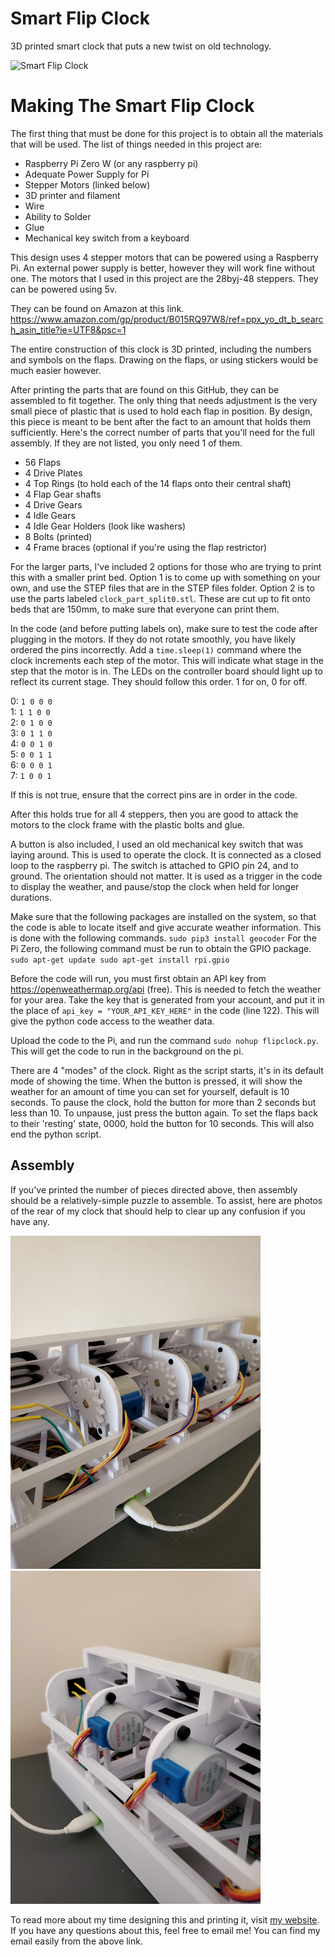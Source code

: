 # Smart Flip Clock
3D printed smart clock that puts a new twist on old technology.

![Smart Flip Clock](flipclock_fourth.gif)


# Making The Smart Flip Clock
The first thing that must be done for this project is to obtain all the materials that will be used. The list of things needed in this project are:
- Raspberry Pi Zero W (or any raspberry pi)
- Adequate Power Supply for Pi
- Stepper Motors (linked below)
- 3D printer and filament
- Wire
- Ability to Solder
- Glue
- Mechanical key switch from a keyboard

This design uses 4 stepper motors that can be powered using a Raspberry Pi. An external power supply is better, however they will work fine without one. The motors that I used in this project are the 28byj-48 steppers. They can be powered using 5v.

They can be found on Amazon at this link. https://www.amazon.com/gp/product/B015RQ97W8/ref=ppx_yo_dt_b_search_asin_title?ie=UTF8&psc=1

The entire construction of this clock is 3D printed, including the numbers and symbols on the flaps. Drawing on the flaps, or using stickers would be much easier however.

After printing the parts that are found on this GitHub, they can be assembled to fit together. The only thing that needs adjustment is the very small piece of plastic that is used to hold each flap in position. By design, this piece is meant to be bent after the fact to an amount that holds them sufficiently. Here's the correct number of parts that you'll need for the full assembly. If they are not listed, you only need 1 of them. 

- 56 Flaps
- 4 Drive Plates
- 4 Top Rings (to hold each of the 14 flaps onto their central shaft)
- 4 Flap Gear shafts
- 4 Drive Gears
- 4 Idle Gears
- 4 Idle Gear Holders (look like washers)
- 8 Bolts (printed)
- 4 Frame braces (optional if you're using the flap restrictor)


For the larger parts, I've included 2 options for those who are trying to print this with a smaller print bed. Option 1 is to come up with something on your own, and use the STEP files that are in the STEP files folder. Option 2 is to use the parts labeled `clock_part_split0.stl`. These are cut up to fit onto beds that are 150mm, to make sure that everyone can print them. 

In the code (and before putting labels on), make sure to test the code after plugging in the motors. If they do not rotate smoothly, you have likely ordered the pins incorrectly. Add a `time.sleep(1)` command where the clock increments each step of the motor. This will indicate what stage in the step that the motor is in. The LEDs on the controller board should light up to reflect its current stage. They should follow this order. 1 for on, 0 for off. 

0:   `1 0 0 0`\
1:   `1 1 0 0`\
2:   `0 1 0 0`\
3:   `0 1 1 0`\
4:   `0 0 1 0`\
5:   `0 0 1 1`\
6:   `0 0 0 1`\
7:   `1 0 0 1`

If this is not true, ensure that the correct pins are in order in the code. 

After this holds true for all 4 steppers, then you are good to attack the motors to the clock frame with the plastic bolts and glue.

A button is also included, I used an old mechanical key switch that was laying around. This is used to operate the clock.
It is connected as a closed loop to the raspberry pi. The switch is attached to GPIO pin 24, and to ground. The orientation should not matter. It is used as a trigger in the code to display the weather, and pause/stop the clock when held for longer durations. 

Make sure that the following packages are installed on the system, so that the code is able to locate itself and give accurate weather information. This is done with the following commands. 
`sudo pip3 install geocoder`
For the Pi Zero, the following command must be run to obtain the GPIO package.
`sudo apt-get update
sudo apt-get install rpi.gpio`

Before the code will run, you must first obtain an API key from https://openweathermap.org/api (free). This is needed to fetch the weather for your area. Take the key that is generated from your account, and put it in the place of `api_key = "YOUR_API_KEY_HERE"` in the code (line 122). This will give the python code access to the weather data. 

Upload the code to the Pi, and run the command `sudo nohup flipclock.py`. This will get the code to run in the background on the pi. 

There are 4 "modes" of the clock. Right as the script starts, it's in its default mode of showing the time. When the button is pressed, it will show the weather for an amount of time you can set for yourself, default is 10 seconds. To pause the clock, hold the button for more than 2 seconds but less than 10. To unpause, just press the button again. To set the flaps back to their 'resting' state, 0000, hold the button for 10 seconds. This will also end the python script.

## Assembly
If you've printed the number of pieces directed above, then assembly should be a relatively-simple puzzle to assemble. To assist, here are photos of the rear of my clock that should help to clear up any confusion if you have any.

<img src="flipclock_rear1.jpg" alt="Flipclock Rear Photo 1" width="400"/>

<img src="flipclock_rear2.jpg" alt="Flipclock Rear Photo 2" width="400"/>

To read more about my time designing this and printing it, visit [my website](https://thomasjbarlow.com/flip_clock).
If you have any questions about this, feel free to email me! You can find my email easily from the above link.
